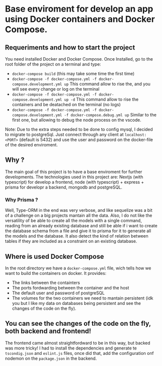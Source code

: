# Base enviroment for develop an app using Docker containers and Docker Compose.

## Requeriments and how to start the project

You need installed Docker and Docker Compose.
Once Installed, go to the root folder of the project on a terminal and type:
- ```docker-compose build``` (this may take some time the first time)
- ```docker-compose -f docker-compose.yml -f docker-compose.development.yml up``` This command allow to rise the, and you will see every change or log on the terminal
- ```docker-compose -f docker-compose.yml -f docker-compose.development.yml up -d``` This command allow to rise the containers and be deatached on the terminal (no logs)
- ```docker-compose -f docker-compose.yml -f docker-compose.development.yml -f docker-compose.debug.yml up``` Similar to the first one, but allowing to debug the node process on the vscode.

Note: Due to the extra steps needed to be done to config mysql, I decided to migrate to postgreSql. Just connect through any client at ```localhost:<PORT>``` (default is 5432) and use the user and password on the docker-file of the desired enviroment.

## Why ?
The main goal of this project is to have a base enviroment for further developments. The technologies used in this project are: Nextjs (with typescript) for develop a frontend, node (with typescript) + express + prisma for developr a backend, mongodb and postgreSQL.

### Why Prisma ?
Well, Type-ORM in the end was very verbose, and like sequelize was a bit of a challenge on a big projects mantain all the data. Also, I do not like the versatility of be able to create all the models with a single command, reading from an already existing database and still be able if i want to create the database schema from a file and give it to prisma for it to generate all the models and the database. It also detect the kind of relation between tables if they are included as a constraint on an existing database.
## Where is used Docker Compose
In the root directory we have a ```docker-compose.yml``` file, wich tells how we want to build the containers on docker.
It provides:
- The links between the containters
- The ports fordwarding between the container and the host
- The default user and password of postgreSQL
- The volumes for the two containers we need to mantain persistent (idk you but I like my data on databases being persistent and see the changes of the code on the fly).

## You can see the changes of the code on the fly, both backend and frontend!

The frontend came almost straightfordward to be in this way, but backed was more tricky! I had to install the dependencies and generate te ```tscondig.json``` and ```eslint.js``` files, once did that, add the configuration onf nodemon on the ```package.json``` in the backend.